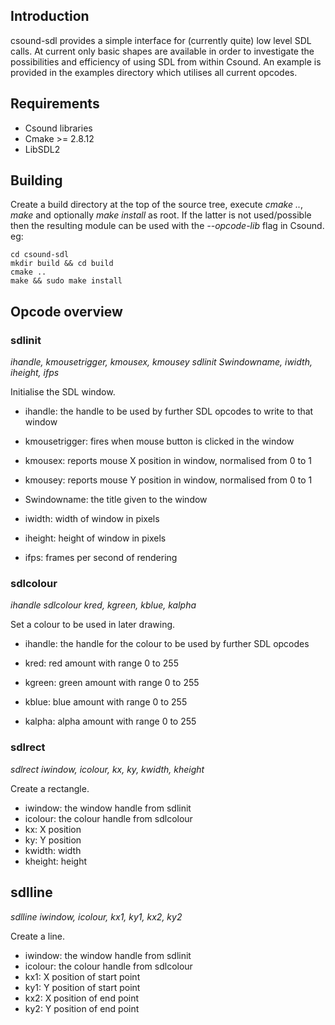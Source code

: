 ## Introduction
csound-sdl provides a simple interface for (currently quite) low level SDL calls. At current only basic shapes are available in order to investigate the possibilities and efficiency of using SDL from within Csound. An example is provided in the examples directory which utilises all current opcodes.


## Requirements
 - Csound libraries
 - Cmake >= 2.8.12
 - LibSDL2


## Building
Create a build directory at the top of the source tree, execute *cmake ..*, *make* and optionally *make install* as root. If the latter is not used/possible then the resulting module can be used with the *--opcode-lib* flag in Csound. eg:
	
	cd csound-sdl
	mkdir build && cd build
	cmake ..
	make && sudo make install


## Opcode overview
### sdlinit
*ihandle, kmousetrigger, kmousex, kmousey sdlinit Swindowname, iwidth, iheight, ifps*

Initialise the SDL window.

 - ihandle: the handle to be used by further SDL opcodes to write to that window
 - kmousetrigger: fires when mouse button is clicked in the window
 - kmousex: reports mouse X position in window, normalised from 0 to 1
 - kmousey: reports mouse Y position in window, normalised from 0 to 1

 - Swindowname: the title given to the window
 - iwidth: width of window in pixels
 - iheight: height of window in pixels
 - ifps: frames per second of rendering

### sdlcolour
*ihandle sdlcolour kred, kgreen, kblue, kalpha*

Set a colour to be used in later drawing.

 - ihandle: the handle for the colour to be used by further SDL opcodes
 
 - kred: red amount with range 0 to 255
 - kgreen: green amount with range 0 to 255
 - kblue: blue amount with range 0 to 255
 - kalpha: alpha amount with range 0 to 255

### sdlrect
*sdlrect iwindow, icolour, kx, ky, kwidth, kheight*

Create a rectangle.

 - iwindow: the window handle from sdlinit
 - icolour: the colour handle from sdlcolour
 - kx: X position
 - ky: Y position
 - kwidth: width
 - kheight: height

## sdlline
*sdlline iwindow, icolour, kx1, ky1, kx2, ky2*

Create a line.

 - iwindow: the window handle from sdlinit
 - icolour: the colour handle from sdlcolour
 - kx1: X position of start point
 - ky1: Y position of start point
 - kx2: X position of end point
 - ky2: Y position of end point

